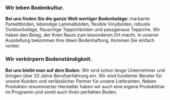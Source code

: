---
---
<div class="c-primary-section__content-section" data-reveal>
  <h3 class="c-headline">Wir leben Bodenkultur.</h3>
  
  <strong class="c-headline c-headline--text-sizing c-headline--inline">Bei uns finden Sie die ganze Welt wertiger Bodenbeläge:</strong> markante Parkettböden, lebendige Laminatböden, flexible Vinylböden, robuste Outdoorbeläge, flauschige Teppichböden und passgenaue Teppiche. Wir haben den Belag, der Ihren Raum zum besonderen Ort macht. In unserer Ausstellung bekommen Ihre Ideen Bodenhaftung. Kommen Sie einfach vorbei.
</div>

<div class="c-primary-section__content-section" data-reveal>
  <h3 class="c-headline">Wir verkörpern Bodenständigkeit.</h3>

  <strong class="c-headline c-headline--text-sizing c-headline--inline">Bei uns bleibt man auf dem Boden.</strong> Wir sind schon lange Unternehmer und bringen über 20 Jahre Berufserfahrung ein. Wir sind fundierter Berater für unsere Kunden und verlässlicher Partner für unsere Lieferanten. Neben Produkten renommierter Hersteller haben wir auch eine eigene Produktlinie im Programm und somit auch Ihren perfekten Boden.
</div>

